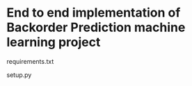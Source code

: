 <h1>End to end implementation of Backorder Prediction machine learning project</h1>
<p>requirements.txt</p>
<p>setup.py</p>
